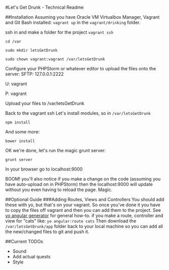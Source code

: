 #Let's Get Drunk - Technical Readme

##Installation
Assuming you have Oracle VM Virtualbox Manager, Vagrant and Git Bash installed:
`vagrant up`
in the `vagrant/drinking` folder.

ssh in and make a folder for the project
`vagrant ssh`

`cd /var`

`sudo mkdir letsGetDrunk`

`sudo chown vagrant:vagrant /var/letsGetDrunk`


Configure your PHPStorm or whatever editor to upload the files onto the server:
SFTP: 127.0.0.1:2222

U: vagrant

P: vagrant


Upload your files to /var/letsGetDrunk

Back to the vagrant ssh
Let's install modules, so in `/var/letsGetDrunk`

`npm install`

And some more:

`bower install`

 
OK we're done, let's run the magic grunt server:

`grunt server`

In your browser go to localhost:9000

BOOM! you'll also notice if you make a change on the code (assuming you have auto-upload on in PHPStorm) then the localhost:9000 will update without you even having to reload the page. Magic.

##Optional Guide
###Adding Routes, Views and Controllers
You should add these with yo, but that's on your vagrant. So once you've done it you have to copy the files off vagrant and then you can add them to the project.
See [yo angular generator](https://github.com/yeoman/generator-angular) for general how-to.
if you make a route, controller and view for "cats" like:
`yo angular:route cats`
Then download the `/var/letsGetDrunk/app` folder back to your local machine so you can add all the new/changed files to git and push it.

##Current TODOs

- Sound
- Add actual quests
- Style
